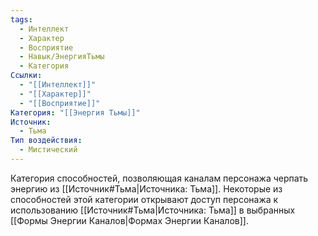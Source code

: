 ```yaml
---
tags:
  - Интеллект
  - Характер
  - Восприятие
  - Навык/ЭнергияТьмы
  - Категория
Ссылки:
  - "[[Интеллект]]"
  - "[[Характер]]"
  - "[[Восприятие]]"
Категория: "[[Энергия Тьмы]]"
Источник:
  - Тьма
Тип воздействия:
  - Мистический
---
```

Категория способностей, позволяющая каналам персонажа черпать энергию из [[Источник#Тьма|Источника: Тьма]]. Некоторые из способностей этой категории открывают доступ персонажа к использованию [[Источник#Тьма|Источника: Тьма]] в выбранных [[Формы Энергии Каналов|Формах Энергии Каналов]]. 